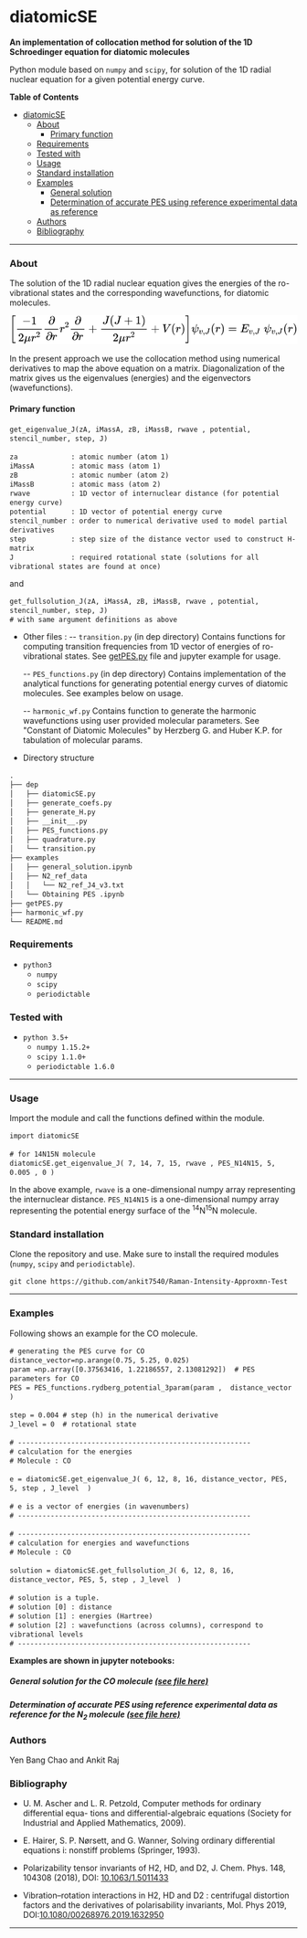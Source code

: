 # diatomicSE

**An implementation of collocation method for solution of the 1D Schroedinger equation for diatomic molecules**

Python module based on `numpy` and `scipy`, for solution of the 1D radial nuclear equation for a given potential energy curve.

**Table of Contents**


* [diatomicSE](#diatomicse)
     * [About](#about)
         * [Primary function](#primary-function)
     * [Requirements](#requirements)
     * [Tested with](#tested-with)
     * [Usage](#usage)
     * [Standard installation](#standard-installation)
     * [Examples](#examples)
          * [General solution](#general-solution)
          * [Determination of accurate PES using reference experimental data as reference](#determination-of-accurate-pes-using-reference-experimental-data-as-reference)
     * [Authors](#authors)
     * [Bibliography](#bibliography)


---

### About
The solution of the 1D radial nuclear equation gives the energies of the ro-vibrational
states and the corresponding wavefunctions, for diatomic molecules.

![1D radial nuclear equation](https://github.com/ankit7540/Raman-Intensity-Approxmn-Test/blob/main/img/equation.svg)

In the present approach we use the collocation method using numerical derivatives to map the above equation on a matrix. Diagonalization of the matrix gives us the eigenvalues (energies) and the eigenvectors (wavefunctions).


#### Primary function

```
get_eigenvalue_J(zA, iMassA, zB, iMassB, rwave , potential, stencil_number, step, J)

za             : atomic number (atom 1)
iMassA         : atomic mass (atom 1)
zB             : atomic number (atom 2)
iMassB         : atomic mass (atom 2)
rwave          : 1D vector of internuclear distance (for potential energy curve)
potential      : 1D vector of potential energy curve
stencil_number : order to numerical derivative used to model partial derivatives
step           : step size of the distance vector used to construct H-matrix
J              : required rotational state (solutions for all vibrational states are found at once)

```


and

```
get_fullsolution_J(zA, iMassA, zB, iMassB, rwave , potential, stencil_number, step, J)
# with same argument definitions as above
```


- Other files :
 -- `transition.py`    (in dep directory)
    Contains functions for computing transition frequencies from 1D vector of energies of ro-vibrational states. See [getPES.py](https://github.com/ankit7540/Raman-Intensity-Approxmn-Test/blob/main/python_functions/getPES.py) file and jupyter example for usage.

  -- `PES_functions.py` (in dep directory)
    Contains implementation of the analytical functions for generating potential energy curves of diatomic molecules. See examples below on usage.

  -- `harmonic_wf.py`
     Contains function to generate the harmonic wavefunctions using user provided molecular parameters. See "Constant of Diatomic Molecules" by Herzberg G. and Huber K.P. for tabulation of molecular params.

- Directory structure
```
.
├── dep
│   ├── diatomicSE.py
│   ├── generate_coefs.py
│   ├── generate_H.py
│   ├── __init__.py
│   ├── PES_functions.py
│   ├── quadrature.py
│   └── transition.py
├── examples
│   ├── general_solution.ipynb
│   ├── N2_ref_data
│   │   └── N2_ref_J4_v3.txt
│   └── Obtaining PES .ipynb
├── getPES.py
├── harmonic_wf.py
└── README.md
```

### Requirements

+ `python3`
    + `numpy`
	+ `scipy`
    + `periodictable`


### Tested with

+ `python 3.5+`
    + `numpy 1.15.2+`
	+ `scipy 1.1.0+`
    + `periodictable 1.6.0`


-----


### Usage

Import the module and call the functions defined within the module.

```
import diatomicSE

# for 14N15N molecule
diatomicSE.get_eigenvalue_J( 7, 14, 7, 15, rwave , PES_N14N15, 5, 0.005 , 0 )
```
In the above example, `rwave` is a one-dimensional numpy array representing the internuclear distance. `PES_N14N15` is a one-dimensional numpy array representing the potential energy surface of the <sup>14</sup>N<sup>15</sup>N molecule.

### Standard installation
Clone the repository and use.  Make sure to install the required modules (`numpy`, `scipy` and `periodictable`).

```
git clone https://github.com/ankit7540/Raman-Intensity-Approxmn-Test
```

-----

### Examples

Following shows an example for the CO molecule.

```
# generating the PES curve for CO
distance_vector=np.arange(0.75, 5.25, 0.025)
param =np.array([0.37563416, 1.22186557, 2.13081292])  # PES parameters for CO
PES = PES_functions.rydberg_potential_3param(param ,  distance_vector )

step = 0.004 # step (h) in the numerical derivative
J_level = 0  # rotational state

# ---------------------------------------------------------
# calculation for the energies
# Molecule : CO

e = diatomicSE.get_eigenvalue_J( 6, 12, 8, 16, distance_vector, PES, 5, step , J_level  )

# e is a vector of energies (in wavenumbers)
# ---------------------------------------------------------

# ---------------------------------------------------------
# calculation for energies and wavefunctions
# Molecule : CO

solution = diatomicSE.get_fullsolution_J( 6, 12, 8, 16, distance_vector, PES, 5, step , J_level  )

# solution is a tuple.
# solution [0] : distance
# solution [1] : energies (Hartree)
# solution [2] : wavefunctions (across columns), correspond to vibrational levels
# ---------------------------------------------------------

```

**Examples are shown in jupyter notebooks:**

##### General solution for the CO molecule [(see file here)](https://github.com/ankit7540/Raman-Intensity-Approxmn-Test/blob/main/python_functions/examples/general_solution.ipynb)

##### Determination of accurate PES using reference experimental data as reference  for the N<sub>2</sub> molecule [(see file here)](https://github.com/ankit7540/Raman-Intensity-Approxmn-Test/blob/main/python_functions/examples/Obtaining%20PES%20.ipynb)


### Authors

Yen Bang Chao and Ankit Raj

### Bibliography

 - U. M. Ascher and L. R. Petzold, Computer methods for ordinary differential equa-
tions and differential-algebraic equations (Society for Industrial and Applied
Mathematics, 2009).

 - E. Hairer, S. P. Nørsett, and G. Wanner, Solving ordinary differential equations
i: nonstiff problems (Springer, 1993).

- Polarizability tensor invariants of H2, HD, and D2, J. Chem. Phys. 148, 104308 (2018), DOI: [10.1063/1.5011433](https://doi.org/10.1063/1.5011433)

- Vibration–rotation interactions in H2, HD and D2 : centrifugal distortion factors and the derivatives of polarisability invariants, Mol. Phys 2019, DOI:[10.1080/00268976.2019.1632950](https://doi.org/10.1080/00268976.2019.1632950)


---
